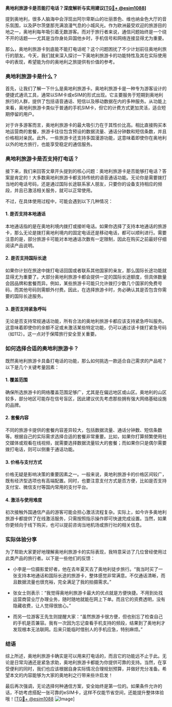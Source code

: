 **奥地利旅游卡是否能打电话？深度解析与实用建议[[TG💪+ @esim1088](https://t.me/s/esim1088)]**

提到奥地利，很多人脑海中会浮现出阿尔卑斯山的壮丽景色、维也纳金色大厅的音乐氛围，以及萨尔茨堡那充满浪漫气息的小城风光。作为欧洲最受欢迎的旅游目的地之一，奥地利每年吸引着无数游客。而对于旅行者来说，通信问题始终是一个绕不开的话题——尤其是当你身处异国他乡时，手机信号和网络连接显得尤为重要。

那么，奥地利旅游卡到底能不能打电话呢？这个问题困扰了不少计划前往奥地利旅行的朋友。今天，我们就来深入探讨一下奥地利旅游卡的功能特性及其在实际使用中的表现，希望能为你的奥地利之旅提供有价值的参考。

### 奥地利旅游卡是什么？

首先，让我们了解一下什么是奥地利旅游卡。奥地利旅游卡是一种专为游客设计的便捷式通讯工具，通常以SIM卡或eSIM的形式出现。它主要服务于短期到奥地利旅行的人群，提供了包括语音通话、短信以及移动数据在内的多种服务。从功能上来看，奥地利旅游卡类似于普通的手机SIM卡，但它的计费方式更加灵活，适合短期停留的用户。

对于许多游客而言，奥地利旅游卡的最大吸引力在于其性价比高。相比直接购买本地运营商的套餐，旅游卡往往包含预设的数据流量、通话分钟数和短信条数，并且价格相对亲民。此外，一些旅游卡还支持多国漫游功能，这意味着即使你在奥地利以外的地方旅行，也能享受稳定的通信服务。

### 奥地利旅游卡是否支持打电话？

接下来，我们来回答文章开头提到的核心问题：奥地利旅游卡是否能够打电话？答案是肯定的！大多数奥地利旅游卡都支持传统的语音通话功能。无论你是需要拨打当地的电话号码，还是通过国际长途联系家人朋友，只要你的设备支持相应的频段，并且已激活相关服务，就可以正常使用。

不过，在具体使用过程中，可能会遇到以下几种情况：

#### 1. **是否支持本地通话**
本地通话指的是在奥地利境内拨打或接听电话。如果你选择了支持本地通话的旅游卡，那么无论是拨打奥地利境内的固定电话还是移动电话，都可以顺利进行。需要注意的是，部分旅游卡可能对本地通话次数有一定限制，因此在购买之前最好仔细阅读产品说明。

#### 2. **是否支持国际长途**
如果你计划在旅途中拨打电话回国或者联系其他国家的亲友，那么国际长途功能就显得尤为重要了。大部分奥地利旅游卡都会提供一定的国际长途额度，但具体数量会因品牌和套餐而异。例如，某些旅游卡可能只允许拨打少数几个国家的免费号码，而其他号码则需额外付费。因此，在选择旅游卡时，务必确认其是否包含你需要的国际长途服务。

#### 3. **是否支持紧急呼叫**
无论是否支持常规通话功能，所有合法的奥地利旅游卡都应该支持紧急呼叫服务。这意味着即使你的余额不足或未激活某些特定功能，仍可以通过该卡拨打紧急号码（如112）。这一点对于保障旅行安全至关重要。

### 如何选择合适的奥地利旅游卡？

既然奥地利旅游卡具备打电话的功能，那么如何挑选一款适合自己需求的产品呢？以下是几个关键考量因素：

#### 1. **覆盖范围**
确保所选旅游卡的网络覆盖范围足够广，尤其是在偏远地区或山区。奥地利的山区较多，部分地区可能存在信号盲区，因此建议优先考虑那些拥有强大网络基础设施的品牌。

#### 2. **套餐内容**
不同的旅游卡提供的套餐内容差异较大，包括数据流量、通话分钟数、短信条数等。根据自己的实际需求选择合适的套餐非常重要。比如，如果你打算频繁使用社交媒体或观看在线视频，就需要选择数据流量较大的套餐；而如果你只是偶尔需要拨打电话，则可以侧重于通话功能。

#### 3. **价格与支付方式**
价格无疑是影响决策的重要因素之一。一般来说，奥地利旅游卡的价格区间较广，既有经济型选项也有高端配置。同时，也要注意支付方式是否方便，比如是否支持支付宝、微信支付等国内常用的支付平台。

#### 4. **激活与使用难度**
初次接触外国通信产品的游客可能会担心激活流程复杂。实际上，如今许多奥地利旅游卡都提供了在线激活服务，只需按照指示操作即可快速完成设置。当然，如果你更倾向于线下购买，也可以提前咨询当地机场或旅行社的相关信息。

### 实际体验分享

为了帮助大家更好地理解奥地利旅游卡的实际表现，我特意采访了几位曾经使用过此类产品的旅行者。以下是一些他们的反馈：

- 小李是一位摄影爱好者，他在去年夏天去了奥地利徒步旅行。“我当时买了一张支持本地通话和国际长途的旅游卡，整体感觉非常满意。不仅通话清晰，而且数据流量也很充裕，完全满足了我的拍摄需求。”
  
- 张女士则表示：“我觉得奥地利旅游卡最大的优点就是方便快捷。不用到处找运营商营业厅办理业务，随时随地就能在网上下单。而且它的资费透明，没有隐藏收费，让人觉得很放心。”

- 而另一位游客王先生则提醒大家：“虽然旅游卡很方便，但也别忘了检查自己的手机是否兼容。我有一次因为忘记查看手机支持的频段，结果到了奥地利才发现根本无法联网。后来只能临时借别人的手机应急，特别麻烦。”

### 结语

综上所述，奥地利旅游卡确实是可以用来打电话的，而且它的功能远不止于此。无论是日常沟通还是紧急求助，奥地利旅游卡都能为你提供可靠的支持。当然，在享受便利的同时，我们也应该根据自身实际情况合理规划预算，并做好充分准备。希望本文的内容能够为大家的奥地利之行带来些许启发！

最后再次强调，无论选择何种通信方案，安全始终是第一位的。如果条件允许的话，不妨考虑搭配一张可靠的eSIM卡，这样不仅能节省空间，还能提升整体体验哦！[[TG💪+ @esim1088](https://t.me/s/esim1088) ![Image](https://i.postimg.cc/4NQfJmqS/Snipaste-2025-05-13-00-14-12.png)]
